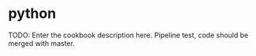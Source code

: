 # python

TODO: Enter the cookbook description here. Pipeline test, code should be merged with master.
